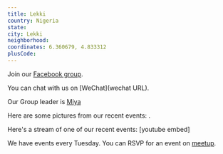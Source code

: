 ```yaml
---
title: Lekki
country: Nigeria
state: 
city: Lekki
neighborhood: 
coordinates: 6.360679, 4.833312
plusCode:
---
```

Join our [Facebook group](https://www.facebook.com/groups/free.code.camp.lekki).

You can chat with us on [WeChat](wechat URL).

Our Group leader is [Miya](freecodecamp.org/miya)

Here are some pictures from our recent events:
![]().

Here's a stream of one of our recent events:
[youtube embed]

We have events every Tuesday. You can RSVP for an event on [meetup](meetupurl).

